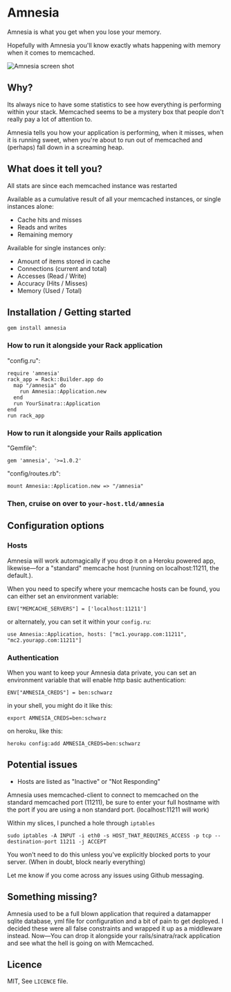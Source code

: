 # Amnesia

Amnesia is what you get when you lose your memory. 

Hopefully with Amnesia you'll know exactly whats happening with memory when it comes to memcached.

![Amnesia screen shot](http://farm5.static.flickr.com/4125/5030135910_698fdb4514_z_d.jpg "Amnesia")

## Why?

Its always nice to have some statistics to see how everything is performing within your stack. Memcached seems to be a  mystery box that people don't really pay a lot of attention to.

Amnesia tells you how your application is performing, when it misses, when it is running sweet, when you're about to run out of memcached and (perhaps) fall down in a screaming heap.

## What does it tell you? 

All stats are since each memcached instance was restarted

Available as a cumulative result of all your memcached instances, or single instances alone:

* Cache hits and misses
* Reads and writes
* Remaining memory


Available for single instances only: 

* Amount of items stored in cache
* Connections (current and total)
* Accesses (Read / Write)
* Accuracy (Hits / Misses)
* Memory (Used / Total)

## Installation / Getting started

    gem install amnesia

### How to run it alongside your Rack application

"config.ru":
  
    require 'amnesia'
    rack_app = Rack::Builder.app do
      map "/amnesia" do
        run Amnesia::Application.new
      end
      run YourSinatra::Application
    end
    run rack_app 

### How to run it alongside your Rails application

"Gemfile":

    gem 'amnesia', '>=1.0.2'


"config/routes.rb":

    mount Amnesia::Application.new => "/amnesia" 


### Then, cruise on over to `your-host.tld/amnesia`


## Configuration options

### Hosts
Amnesia will work automagically if you drop it on a Heroku powered app, likewise—for a "standard" memcache host (running on localhost:11211, the default.).

When you need to specify where your memcache hosts can be found, you can either set an environment variable: 

    ENV["MEMCACHE_SERVERS"] = ['localhost:11211']

or alternately, you can set it within your `config.ru`:

    use Amnesia::Application, hosts: ["mc1.yourapp.com:11211", "mc2.yourapp.com:11211"]

### Authentication

When you want to keep your Amnesia data private, you can set an environment variable that will enable http basic authentication: 

    ENV["AMNESIA_CREDS"] = ben:schwarz
    
in your shell, you might do it like this: 

    export AMNESIA_CREDS=ben:schwarz
    
on heroku, like this:

    heroku config:add AMNESIA_CREDS=ben:schwarz

## Potential issues

* Hosts are listed as "Inactive" or "Not Responding"

Amnesia uses memcached-client to connect to memcached on the standard memcached port (11211), be sure to enter your
full hostname with the port if you are using a non standard port. (localhost:11211 will work)

Within my slices, I punched a hole through `iptables`

    sudo iptables -A INPUT -i eth0 -s HOST_THAT_REQUIRES_ACCESS -p tcp --destination-port 11211 -j ACCEPT

You won't need to do this unless you've explicitly blocked ports to your server. (When in doubt, block nearly everything)

Let me know if you come across any issues using Github messaging.

## Something missing? 

Amnesia used to be a full blown application that required a datamapper sqlite database, yml file for configuration and a bit of pain to get deployed. I decided these were all false constraints and wrapped it up as a middleware instead. Now—You can drop it alongside your rails/sinatra/rack application and see what the hell is going on with Memcached. 

## Licence

MIT, See `LICENCE` file.